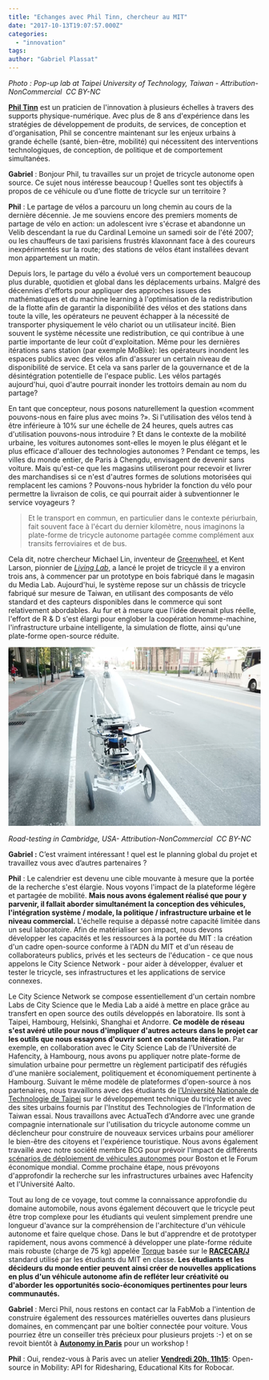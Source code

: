 ```yaml
---
title: "Echanges avec Phil Tinn, chercheur au MIT"
date: "2017-10-13T19:07:57.000Z"
categories: 
  - "innovation"
tags: 
author: "Gabriel Plassat"
---
```


_Photo : Pop-up lab at Taipei University of Technology, Taiwan -_ _Attribution-NonCommercial  CC BY-NC_

[**Phil Tinn**](https://www.media.mit.edu/people/ptinn) est un praticien de l'innovation à plusieurs échelles à travers des supports physique-numérique. Avec plus de 8 ans d'expérience dans les stratégies de développement de produits, de services, de conception et d'organisation, Phil se concentre maintenant sur les enjeux urbains à grande échelle (santé, bien-être, mobilité) qui nécessitent des interventions technologiques, de conception, de politique et de comportement simultanées.

**Gabriel** : Bonjour Phil, tu travailles sur un projet de tricycle autonome open source. Ce sujet nous intéresse beaucoup ! Quelles sont tes objectifs à propos de ce véhicule ou d’une flotte de tricycle sur un territoire ?

**Phil** : Le partage de vélos a parcouru un long chemin au cours de la dernière décennie. Je me souviens encore des premiers moments de partage de vélo en action: un adolescent ivre s'écrase et abandonne un Velib descendant la rue du Cardinal Lemoine un samedi soir de l'été 2007; ou les chauffeurs de taxi parisiens frustrés klaxonnant face à des coureurs inexpérimentés sur la route; des stations de vélos étant installées devant mon appartement un matin.

Depuis lors, le partage du vélo a évolué vers un comportement beaucoup plus durable, quotidien et global dans les déplacements urbains. Malgré des décennies d'efforts pour appliquer des approches issues des mathématiques et du machine learning à l'optimisation de la redistribution de la flotte afin de garantir la disponibilité des vélos et des stations dans toute la ville, les opérateurs ne peuvent échapper à la nécessité de transporter physiquement le vélo chariot ou un utilisateur incité. Bien souvent le système nécessite une redistribution, ce qui contribue à une partie importante de leur coût d'exploitation. Même pour les dernières itérations sans station (par exemple MoBike): les opérateurs inondent les espaces publics avec des vélos afin d'assurer un certain niveau de disponibilité de service. Et cela va sans parler de la gouvernance et de la désintégration potentielle de l'espace public. Les vélos partagés aujourd'hui, quoi d'autre pourrait inonder les trottoirs demain au nom du partage?

En tant que concepteur, nous posons naturellement la question «comment pouvons-nous en faire plus avec moins ?». Si l'utilisation des vélos tend à être inférieure à 10% sur une échelle de 24 heures, quels autres cas d'utilisation pouvons-nous introduire ? Et dans le contexte de la mobilité urbaine, les voitures autonomes sont-elles le moyen le plus élégant et le plus efficace d'allouer des technologies autonomes ? Pendant ce temps, les villes du monde entier, de Paris à Chengdu, envisagent de devenir sans voiture. Mais qu'est-ce que les magasins utiliseront pour recevoir et livrer des marchandises si ce n'est d'autres formes de solutions motorisées qui remplacent les camions ? Pouvons-nous hybrider la fonction du vélo pour permettre la livraison de colis, ce qui pourrait aider à subventionner le service voyageurs ?

> Et le transport en commun, en particulier dans le contexte périurbain, fait souvent face à l'écart du dernier kilomètre, nous imaginons la plate-forme de tricycle autonome partagée comme complément aux transits ferroviaires et de bus.

Cela dit, notre chercheur Michael Lin, inventeur de [Greenwheel](http://www.spiegel.de/international/zeitgeist/high-tech-bike-design-is-developing-fast-thanks-to-the-boom-in-e-bikes-a-858118.html), et Kent Larson, pionnier de [_Living Lab_](https://en.wikipedia.org/wiki/Living_lab), a lancé le projet de tricycle il y a environ trois ans, à commencer par un prototype en bois fabriqué dans le magasin du Media Lab. Aujourd'hui, le système repose sur un châssis de tricycle fabriqué sur mesure de Taiwan, en utilisant des composants de vélo standard et des capteurs disponibles dans le commerce qui sont relativement abordables. Au fur et à mesure que l'idée devenait plus réelle, l'effort de R & D s'est élargi pour englober la coopération homme-machine, l'infrastructure urbaine intelligente, la simulation de flotte, ainsi qu'une plate-forme open-source réduite.

[![](images/tricycle_cambridge-850x600.png)](http://lafabriquedesmobilites.fr/wp-content/uploads/2017/10/tricycle_cambridge.png)

_Road-testing in Cambridge, USA-_ _Attribution-NonCommercial  CC BY-NC_

**Gabriel :** C’est vraiment intéressant ! quel est le planning global du projet et travaillez vous avec d’autres partenaires ?

**Phil** : Le calendrier est devenu une cible mouvante à mesure que la portée de la recherche s'est élargie. Nous voyons l'impact de la plateforme légère et partagée de mobilité. **Mais nous avons également réalisé que pour y parvenir, il fallait aborder simultanément la conception des véhicules, l'intégration système / modale, la politique / infrastructure urbaine et le niveau commercial.** L'échelle requise a dépassé notre capacité limitée dans un seul laboratoire. Afin de matérialiser son impact, nous devons développer les capacités et les ressources à la portée du MIT : la création d'un cadre open-source conforme à l'ADN du MIT et d'un réseau de collaborateurs publics, privés et les secteurs de l'éducation - ce que nous appelons le City Science Network - pour aider à développer, évaluer et tester le tricycle, ses infrastructures et les applications de service connexes.

Le City Science Network se compose essentiellement d'un certain nombre Labs de City Science que le Media Lab a aidé à mettre en place grâce au transfert en open source des outils développés en laboratoire. Ils sont à Taipei, Hambourg, Helsinki, Shanghai et Andorre. **Ce modèle de réseau s'est avéré utile pour nous d'impliquer d'autres acteurs dans le projet car les outils que nous essayons d'ouvrir sont en constante itération.** Par exemple, en collaboration avec le City Science Lab de l'Université de Hafencity, à Hambourg, nous avons pu appliquer notre plate-forme de simulation urbaine pour permettre un règlement participatif des réfugiés d'une manière socialement, politiquement et économiquement pertinente à Hambourg. Suivant le même modèle de plateformes d'open-source à nos partenaires, nous travaillons avec des étudiants de [l’Université Nationale de Technologie de Taipei](https://www.media.mit.edu/events/pop-up-lab-taipeitech/) sur le développement technique du tricycle et avec des sites urbains fournis par l'Institut des Technologies de l'Information de Taiwan essai. Nous travaillons avec ActuaTech d'Andorre avec une grande compagnie internationale sur l'utilisation du tricycle autonome comme un déclencheur pour construire de nouveaux services urbains pour améliorer le bien-être des citoyens et l'expérience touristique. Nous avons également travaillé avec notre société membre BCG pour prévoir l'impact de différents [scénarios de déploiement de véhicules autonomes](https://youtu.be/H9-dEv1DPWQ) pour Boston et le Forum économique mondial. Comme prochaine étape, nous prévoyons d'approfondir la recherche sur les infrastructures urbaines avec Hafencity et l'Université Aalto.

Tout au long de ce voyage, tout comme la connaissance approfondie du domaine automobile, nous avons également découvert que le tricycle peut être trop complexe pour les étudiants qui veulent simplement prendre une longueur d'avance sur la compréhension de l'architecture d'un véhicule autonome et faire quelque chose. Dans le but d'apprendre et de prototyper rapidement, nous avons commencé à développer une plate-forme réduite mais robuste (charge de 75 kg) appelée [Torque](https://www.media.mit.edu/projects/torque) basée sur le [**RACECAR/J**](https://developer.nvidia.com/embedded/community/reference-platforms/racecar-j) standard utilisé par les étudiants du MIT en classe. **Les étudiants et les décideurs du monde entier peuvent ainsi créer de nouvelles applications en plus d'un véhicule autonome afin de refléter leur créativité ou d'aborder les opportunités socio-économiques pertinentes pour leurs communautés.**

**Gabriel** : Merci Phil, nous restons en contact car la FabMob a l'intention de construire également des ressources matérielles ouvertes dans plusieurs domaines, en commençant par une boîtier connectée pour voiture. Vous pourriez être un conseiller très précieux pour plusieurs projets :-) et on se revoit bientôt à [**Autonomy in Paris**](http://autonomy.paris/) pour un workshop !

**Phil** : Oui, rendez-vous à Paris avec un atelier [**Vendredi 20h, 11h15**](http://www.autonomy.paris/edition2016/conferences/programme/): Open-source in Mobility: API for Ridesharing, Educational Kits for Robocar.
